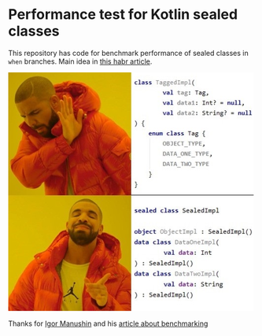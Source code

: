 # Performance test for Kotlin sealed classes

This repository has code for benchmark performance of sealed classes in `when` branches. Main idea in [this habr article](https://habr.com/ru/post/430014/).

![Post Wallpaper](img/wallpaper.jpg)

Thanks for [Igor Manushin](https://github.com/imanushin/) and his [article about benchmarking](https://habr.com/ru/post/349914/)
